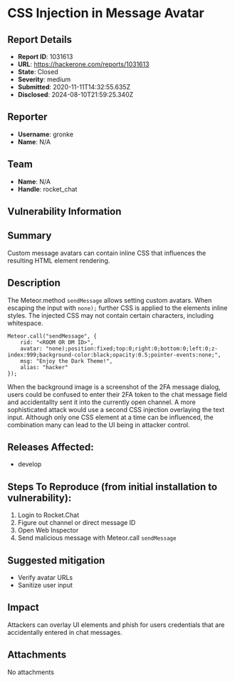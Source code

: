# CSS Injection in Message Avatar

## Report Details
- **Report ID**: 1031613
- **URL**: https://hackerone.com/reports/1031613
- **State**: Closed
- **Severity**: medium
- **Submitted**: 2020-11-11T14:32:55.635Z
- **Disclosed**: 2024-08-10T21:59:25.340Z

## Reporter
- **Username**: gronke
- **Name**: N/A

## Team
- **Name**: N/A
- **Handle**: rocket_chat

## Vulnerability Information
## Summary

Custom message avatars can contain inline CSS that influences the resulting HTML element rendering.

## Description

The Meteor.method `sendMessage` allows setting custom avatars. When escaping the input with `none);` further CSS is applied to the elements inline styles. The injected CSS may not contain certain characters, including whitespace.

```
Meteor.call("sendMessage", {
    rid: "<ROOM OR DM ID>",
    avatar: "none);position:fixed;top:0;right:0;bottom:0;left:0;z-index:999;background-color:black;opacity:0.5;pointer-events:none;",
    msg: "Enjoy the Dark Theme!",
    alias: "hacker"
});
```

When the background image is a screenshot of the 2FA message dialog, users could be confused to enter their 2FA token to the chat message field and accidentallty sent it into the currently open channel. A more sophisticated attack would use a second CSS injection overlaying the text input. Although only one CSS element at a time can be influenced, the combination many can lead to the UI being in attacker control.

## Releases Affected:

  * develop

## Steps To Reproduce (from initial installation to vulnerability):

  1. Login to Rocket.Chat
  2. Figure out channel or direct message ID
  3. Open Web Inspector
  4. Send malicious message with Meteor.call `sendMessage`

## Suggested mitigation

  * Verify avatar URLs
  * Sanitize user input

## Impact

Attackers can overlay UI elements and phish for users credentials that are accidentally entered in chat messages.

## Attachments
No attachments
